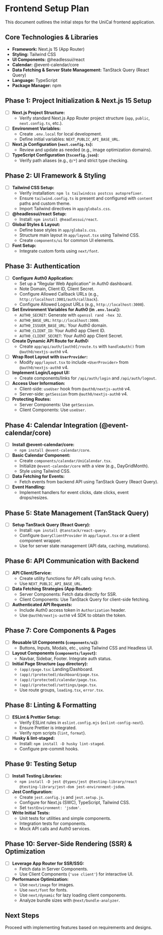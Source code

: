 # Frontend Setup Plan

This document outlines the initial steps for the UniCal frontend application.

## Core Technologies & Libraries

*   **Framework:** Next.js 15 (App Router)
*   **Styling:** Tailwind CSS
*   **UI Components:** @headlessui/react
*   **Calendar:** @event-calendar/core
*   **Data Fetching & Server State Management:** TanStack Query (React Query)
*   **Language:** TypeScript
*   **Package Manager:** npm

## Phase 1: Project Initialization & Next.js 15 Setup

*   [ ] **Next.js Project Structure:**
    *   Verify standard Next.js App Router project structure (`app`, `public`, `next.config.ts`, etc.).
*   [ ] **Environment Variables:**
    *   Create `.env.local` for local development.
    *   Define initial variables: `NEXT_PUBLIC_API_BASE_URL`.
*   [ ] **Next.js Configuration (`next.config.ts`):**
    *   Review and update as needed (e.g., image optimization domains).
*   [ ] **TypeScript Configuration (`tsconfig.json`):**
    *   Verify path aliases (e.g., `@/*`) and strict type checking.

## Phase 2: UI Framework & Styling

*   [ ] **Tailwind CSS Setup:**
    *   Verify installation: `npm ls tailwindcss postcss autoprefixer`.
    *   Ensure `tailwind.config.ts` is present and configured with `content` paths and custom theme.
    *   Import Tailwind directives in `app/globals.css`.
*   [ ] **@headlessui/react Setup:**
    *   Install: `npm install @headlessui/react`.
*   [ ] **Global Styles & Layout:**
    *   Define base styles in `app/globals.css`.
    *   Structure main layout in `app/layout.tsx` using Tailwind CSS.
    *   Create `components/ui` for common UI elements.
*   [ ] **Font Setup:**
    *   Integrate custom fonts using `next/font`.

## Phase 3: Authentication

*   [ ] **Configure Auth0 Application:**
    *   Set up a "Regular Web Application" in Auth0 dashboard.
    *   Note Domain, Client ID, Client Secret.
    *   Configure Allowed Callback URLs (e.g., `http://localhost:3001/auth/callback`).
    *   Configure Allowed Logout URLs (e.g., `http://localhost:3000`).
*   [ ] **Set Environment Variables for Auth0 (in `.env.local`):**
    *   `AUTH0_SECRET`: Generate with `openssl rand -hex 32`.
    *   `AUTH0_BASE_URL`: `http://localhost:3000`.
    *   `AUTH0_ISSUER_BASE_URL`: Your Auth0 domain.
    *   `AUTH0_CLIENT_ID`: Your Auth0 app Client ID.
    *   `AUTH0_CLIENT_SECRET`: Your Auth0 app Client Secret.
*   [ ] **Create Dynamic API Route for Auth0:**
    *   Create `app/api/auth/[auth0]/route.ts` with `handleAuth()` from `@auth0/nextjs-auth0` v4.
*   [ ] **Wrap Root Layout with `UserProvider`:**
    *   Modify `app/layout.tsx` to include `<UserProvider>` from `@auth0/nextjs-auth0` v4.
*   [ ] **Implement Login/Logout UI:**
    *   Create components/links for `/api/auth/login` and `/api/auth/logout`.
*   [ ] **Access User Information:**
    *   Client-side: `useUser` hook from `@auth0/nextjs-auth0` v4.
    *   Server-side: `getSession` from `@auth0/nextjs-auth0` v4.
*   [ ] **Protecting Routes:**
    *   Server Components: Use `getSession`.
    *   Client Components: Use `useUser`.

## Phase 4: Calendar Integration (@event-calendar/core)

*   [ ] **Install @event-calendar/core:**
    *   `npm install @event-calendar/core`.
*   [ ] **Basic Calendar Component:**
    *   Create `components/calendar/UniCalendar.tsx`.
    *   Initialize `@event-calendar/core` with a view (e.g., DayGridMonth).
    *   Style using Tailwind CSS.
*   [ ] **Data Fetching for Events:**
    *   Fetch events from backend API using TanStack Query (React Query).
*   [ ] **Event Handling:**
    *   Implement handlers for event clicks, date clicks, event drops/resizes.

## Phase 5: State Management (TanStack Query)

*   [ ] **Setup TanStack Query (React Query):**
    *   Install: `npm install @tanstack/react-query`.
    *   Configure `QueryClientProvider` in `app/layout.tsx` or a client component wrapper.
    *   Use for server state management (API data, caching, mutations).

## Phase 6: API Communication with Backend

*   [ ] **API Client/Service:**
    *   Create utility functions for API calls using `fetch`.
    *   Use `NEXT_PUBLIC_API_BASE_URL`.
*   [ ] **Data Fetching Strategies (App Router):**
    *   Server Components: Fetch data directly for SSR.
    *   Client Components: Use TanStack Query for client-side fetching.
*   [ ] **Authenticated API Requests:**
    *   Include Auth0 access token in `Authorization` header.
    *   Use `@auth0/nextjs-auth0` v4 SDK to obtain the token.

## Phase 7: Core Components & Pages

*   [ ] **Reusable UI Components (`components/ui`):**
    *   Buttons, Inputs, Modals, etc., using Tailwind CSS and Headless UI.
*   [ ] **Layout Components (`components/layout`):**
    *   Navbar, Sidebar, Footer. Integrate auth status.
*   [ ] **Initial Page Structure (`app` directory):**
    *   `(app)/page.tsx`: Landing/Dashboard.
    *   `(app)/(protected)/dashboard/page.tsx`.
    *   `(app)/(protected)/calendar/page.tsx`.
    *   `(app)/(protected)/settings/page.tsx`.
    *   Use route groups, `loading.tsx`, `error.tsx`.

## Phase 8: Linting & Formatting

*   [ ] **ESLint & Prettier Setup:**
    *   Verify ESLint rules in `eslint.config.mjs` (`eslint-config-next`).
    *   Ensure Prettier is integrated.
    *   Verify npm scripts (`lint`, `format`).
*   [ ] **Husky & lint-staged:**
    *   Install: `npm install -D husky lint-staged`.
    *   Configure pre-commit hooks.

## Phase 9: Testing Setup

*   [ ] **Install Testing Libraries:**
    *   `npm install -D jest @types/jest @testing-library/react @testing-library/jest-dom jest-environment-jsdom`.
*   [ ] **Jest Configuration:**
    *   Create `jest.config.js` and `jest.setup.js`.
    *   Configure for Next.js (SWC), TypeScript, Tailwind CSS.
    *   Set `testEnvironment: 'jsdom'`.
*   [ ] **Write Initial Tests:**
    *   Unit tests for utilities and simple components.
    *   Integration tests for components.
    *   Mock API calls and Auth0 services.

## Phase 10: Server-Side Rendering (SSR) & Optimization

*   [ ] **Leverage App Router for SSR/SSG:**
    *   Fetch data in Server Components.
    *   Use Client Components (`'use client'`) for interactive UI.
*   [ ] **Performance Optimization:**
    *   Use `next/image` for images.
    *   Use `next/font` for fonts.
    *   Use `next/dynamic` for lazy loading client components.
    *   Analyze bundle sizes with `@next/bundle-analyzer`.

## Next Steps

Proceed with implementing features based on requirements and designs.
